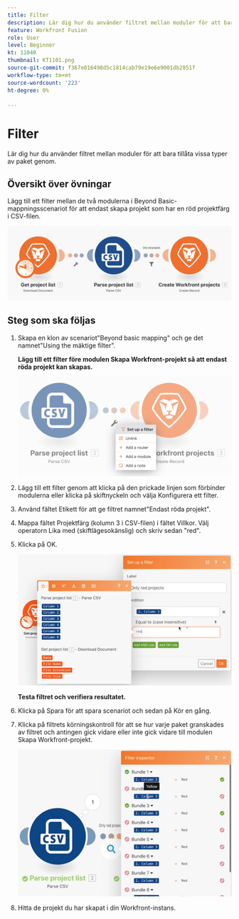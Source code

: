 ```yaml
---
title: Filter
description: Lär dig hur du använder filtret mellan moduler för att bara tillåta vissa typer av paket genom.
feature: Workfront Fusion
role: User
level: Beginner
kt: 11040
thumbnail: KT1101.png
source-git-commit: f367e016498d5c1814cab79e19e6e9001db2851f
workflow-type: tm+mt
source-wordcount: '223'
ht-degree: 0%

---
```



# Filter

Lär dig hur du använder filtret mellan moduler för att bara tillåta vissa typer av paket genom.

## Översikt över övningar

Lägg till ett filter mellan de två modulerna i Beyond Basic-mappningsscenariot för att endast skapa projekt som har en röd projektfärg i CSV-filen.

![Filterbild 1](../12-exercises/assets/filters-walkthrough-1.png)

## Steg som ska följas

1. Skapa en klon av scenariot&quot;Beyond basic mapping&quot; och ge det namnet&quot;Using the mäktige filter&quot;.

   **Lägg till ett filter före modulen Skapa Workfront-projekt så att endast röda projekt kan skapas.**

   ![Filterbild 2](../12-exercises/assets/filters-walkthrough-2.png)

1. Lägg till ett filter genom att klicka på den prickade linjen som förbinder modulerna eller klicka på skiftnyckeln och välja Konfigurera ett filter.
1. Använd fältet Etikett för att ge filtret namnet&quot;Endast röda projekt&quot;.
1. Mappa fältet Projektfärg (kolumn 3 i CSV-filen) i fältet Villkor. Välj operatorn Lika med (skiftlägesokänslig) och skriv sedan &quot;red&quot;.
1. Klicka på OK.

   ![Filtrera bild 3](../12-exercises/assets/filters-walkthrough-3.png)

   **Testa filtret och verifiera resultatet.**

1. Klicka på Spara för att spara scenariot och sedan på Kör en gång.
1. Klicka på filtrets körningskontroll för att se hur varje paket granskades av filtret och antingen gick vidare eller inte gick vidare till modulen Skapa Workfront-projekt.

   ![Filterbild 4](../12-exercises/assets/filters-walkthrough-4.png)

1. Hitta de projekt du har skapat i din Workfront-instans.

